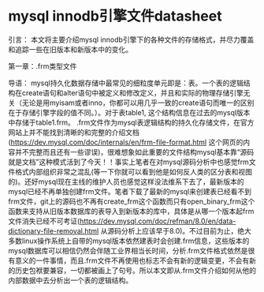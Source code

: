 # mysql innodb引擎文件datasheet

引言：
本文将主要介绍mysql innodb引擎下的各种文件的存储格式，并尽力覆盖和追踪一些在旧版本和新版本中的变化。

第一章：.frm类型文件

导语：
mysql持久化数据存储中最常见的细粒度单元即是：表。一个表的逻辑结构在create语句和alter语句中被定义和修改定义，并且和实际的物理存储引擎无关（无论是用myisam或者inno，你都可以用几乎一致的create语句而唯一的区别在于存储引擎字段的值不同。）。对于表table1, 这个结构信息在过去的mysql版本中存储于table1.frm。 .frm文件作为mysql表逻辑结构的持久化存储文件，在官方网站上并不能找到清晰的和完整的介绍文档(https://dev.mysql.com/doc/internals/en/frm-file-format.html 这个网页的内容并不完整而且还有一些谬误)，很难想象如此重要的文件结构mysql基本靠“源码就是文档”这种模式活到了今天！！事实上笔者在对mysql源码分析中也感觉frm文件格式内部组织非常之混乱(等一下你就可以看到他是如何反人类的区分表和视图的)。还好mysql现在主线的维护人员也感觉这样没法维系下去了，最新版本的mysql已经不再单独创建frm文件。笔者下载了最新的mysql来创建表已经看不到frm文件，git上的源码也不再有create_frm这个函数而只有open_binary_frm这个函数来支持从旧版本数据库的表导入到新版本的库中，具体是从哪一个版本起frm文件消失已经不可考证(https://dev.mysql.com/doc/refman/8.0/en/data-dictionary-file-removal.html 从源码分析上应该早于8.0)。不过目前为止，绝大多数linux操作系统上自带的mysql版本依然建表时会创建.frm信息，这些版本的mysql数据库可以相信仍然会伴随工业界相当长时间，分析.frm文件格式依然是很有意义的一件事情，而且.frm文件不再使用也标志不会有新的逻辑变更，不会有新的历史包袱要兼容，一切都被画上了句号。所以本文即从.frm文件介绍如何从他的内部数据中去分析出一个表的逻辑结构。
